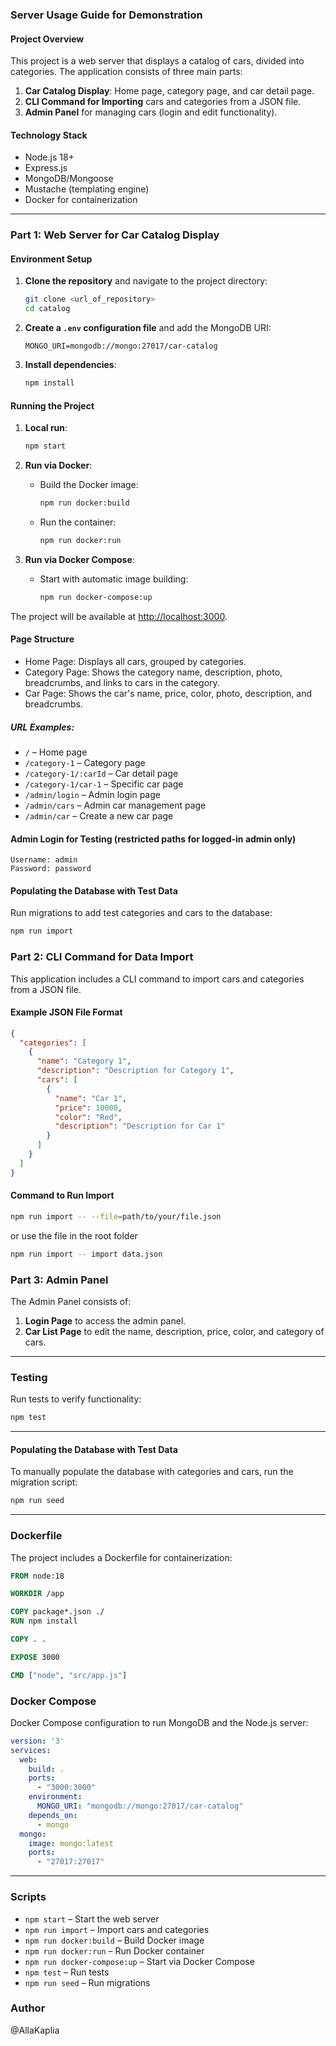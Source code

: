 ### Server Usage Guide for Demonstration

#### Project Overview

This project is a web server that displays a catalog of cars, divided into categories. The application consists of three main parts:
1. **Car Catalog Display**: Home page, category page, and car detail page.
2. **CLI Command for Importing** cars and categories from a JSON file.
3. **Admin Panel** for managing cars (login and edit functionality).

#### Technology Stack
- Node.js 18+
- Express.js
- MongoDB/Mongoose
- Mustache (templating engine)
- Docker for containerization

---

### Part 1: Web Server for Car Catalog Display

#### Environment Setup

1. **Clone the repository** and navigate to the project directory:
   ```bash
   git clone <url_of_repository>
   cd catalog
   ```

2. **Create a `.env` configuration file** and add the MongoDB URI:
   ```
   MONGO_URI=mongodb://mongo:27017/car-catalog
   ```

3. **Install dependencies**:
   ```bash
   npm install
   ```

#### Running the Project

1. **Local run**:
   ```bash
   npm start
   ```

2. **Run via Docker**:
   - Build the Docker image:
     ```bash
     npm run docker:build
     ```
   - Run the container:
     ```bash
     npm run docker:run
     ```

3. **Run via Docker Compose**:
   - Start with automatic image building:
     ```bash
     npm run docker-compose:up
     ```

The project will be available at [http://localhost:3000](http://localhost:3000).

#### Page Structure

- Home Page: Displays all cars, grouped by categories.
- Category Page: Shows the category name, description, photo, breadcrumbs, and links to cars in the category.
- Car Page: Shows the car's name, price, color, photo, description, and breadcrumbs.

##### URL Examples:
- `/` – Home page
- `/category-1` – Category page
- `/category-1/:carId` – Car detail page
- `/category-1/car-1` – Specific car page
- `/admin/login` – Admin login page
- `/admin/cars` – Admin car management page
- `/admin/car` – Create a new car page

#### Admin Login for Testing (restricted paths for logged-in admin only)
`Username: admin`  
`Password: password`

#### Populating the Database with Test Data

Run migrations to add test categories and cars to the database:
```bash
npm run import
```

### Part 2: CLI Command for Data Import

This application includes a CLI command to import cars and categories from a JSON file.

#### Example JSON File Format
```json
{
  "categories": [
    {
      "name": "Category 1",
      "description": "Description for Category 1",
      "cars": [
        {
          "name": "Car 1",
          "price": 10000,
          "color": "Red",
          "description": "Description for Car 1"
        }
      ]
    }
  ]
}
```

#### Command to Run Import

```bash
npm run import -- --file=path/to/your/file.json
```
or use the file in the root folder
```bash
npm run import -- import data.json
```

### Part 3: Admin Panel

The Admin Panel consists of:
1. **Login Page** to access the admin panel.
2. **Car List Page** to edit the name, description, price, color, and category of cars.

---

### Testing

Run tests to verify functionality:
```bash
npm test
```

---

#### Populating the Database with Test Data

To manually populate the database with categories and cars, run the migration script:

```bash
npm run seed
```

---

### Dockerfile

The project includes a Dockerfile for containerization:

```Dockerfile
FROM node:18

WORKDIR /app

COPY package*.json ./
RUN npm install

COPY . .

EXPOSE 3000

CMD ["node", "src/app.js"]
```

### Docker Compose

Docker Compose configuration to run MongoDB and the Node.js server:

```yaml
version: '3'
services:
  web:
    build: .
    ports:
      - "3000:3000"
    environment:
      MONGO_URI: "mongodb://mongo:27017/car-catalog"
    depends_on:
      - mongo
  mongo:
    image: mongo:latest
    ports:
      - "27017:27017"
```

---

### Scripts

- `npm start` – Start the web server
- `npm run import` – Import cars and categories
- `npm run docker:build` – Build Docker image
- `npm run docker:run` – Run Docker container
- `npm run docker-compose:up` – Start via Docker Compose
- `npm test` – Run tests
- `npm run seed` – Run migrations

### Author
@AllaKaplia